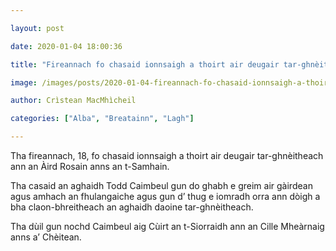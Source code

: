 ```yaml
---

layout: post

date: 2020-01-04 18:00:36

title: "Fireannach fo chasaid ionnsaigh a thoirt air deugair tar-ghnèitheach"

image: /images/posts/2020-01-04-fireannach-fo-chasaid-ionnsaigh-a-thoirt-air-deugair-tar-ghneitheach.webp

author: Crìstean MacMhìcheil

categories: ["Alba", "Breatainn", "Lagh"]

---
```


Tha fireannach, 18, fo chasaid ionnsaigh a thoirt air deugair tar-ghnèitheach ann an Àird Rosain anns an t-Samhain.

Tha casaid an aghaidh Todd Caimbeul gun do ghabh e greim air gàirdean agus amhach an fhulangaiche agus gun d’ thug e iomradh orra ann dòigh a bha claon-bhreitheach an aghaidh daoine tar-ghnèitheach.

Tha dùil gun nochd Caimbeul aig Cùirt an t-Siorraidh ann an Cille Mheàrnaig anns a’ Chèitean.
